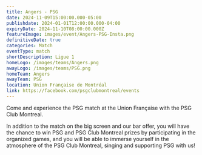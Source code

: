 ```yaml
---
title: Angers - PSG
date: 2024-11-09T15:00:00.000-05:00
publishdate: 2024-01-01T12:00:00.000-04:00
expiryDate: 2024-11-10T08:00:00.000Z
featureImage: images/event/Angers-PSG-Insta.png
definitiveDate: true
categories: Match
eventType: match
shortDescription: Ligue 1
homeLogo: /images/teams/Angers.png
awayLogo: /images/teams/PSG.png
homeTeam: Angers
awayTeam: PSG
location: Union Française de Montréal
link: https://facebook.com/psgclubmontreal/events
---
```


Come and experience the PSG match at the Union Française with the PSG Club Montreal.

In addition to the match on the big screen and our bar offer, you will have the chance to win PSG and PSG Club Montreal prizes by participating in the organized games, and you will be able to immerse yourself in the atmosphere of the PSG Club Montreal, singing and supporting PSG with us!
